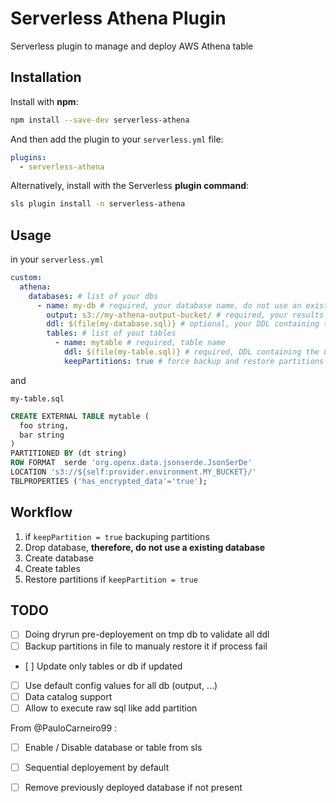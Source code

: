 Serverless Athena Plugin
============

Serverless plugin to manage and deploy AWS Athena table

## Installation

Install with **npm**:
```sh
npm install --save-dev serverless-athena
```

And then add the plugin to your `serverless.yml` file:
```yml
plugins:
  - serverless-athena
```

Alternatively, install with the Serverless **plugin command**:
```sh
sls plugin install -n serverless-athena
```

## Usage

in your `serverless.yml`
```yml
custom:
  athena:
    databases: # list of your dbs
      - name: my-db # required, your database name, do not use an existing database, will be dropped in deployement process
        output: s3://my-athena-output-bucket/ # required, your results bucket
        ddl: $(file(my-database.sql)} # optional, your DDL containing the CREATE DATABASE statement
        tables: # list of yout tables
          - name: mytable # required, table name
            ddl: $(file(my-table.sql)} # required, DDL containing the CREATE TABLE
            keepPartitions: true # force backup and restore partitions
```

and

`my-table.sql`
```sql
CREATE EXTERNAL TABLE mytable (
  foo string,
  bar string
)
PARTITIONED BY (dt string)
ROW FORMAT  serde 'org.openx.data.jsonserde.JsonSerDe'
LOCATION 's3://${self:provider.environment.MY_BUCKET}/'
TBLPROPERTIES ('has_encrypted_data'='true');

```

## Workflow

1. if `keepPartition = true` backuping partitions
2. Drop database, **therefore, do not use a existing database**
3. Create database
4. Create tables
5. Restore partitions if `keepPartition = true`


## TODO

- [ ] Doing dryrun pre-deployement on tmp db to validate all ddl
- [ ] Backup partitions in file to manualy restore it if process fail
- [ ] Update only tables or db if updated
- [ ] Use default config values for all db (output, ...)
- [ ] Data catalog support
- [ ] Allow to execute raw sql like add partition

From @PauloCarneiro99 :
- [ ] Enable / Disable database or table from sls
- [ ] Sequential deployement by default
- [ ] Remove previously deployed database if not present


